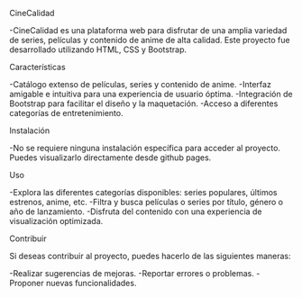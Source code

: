 CineCalidad

-CineCalidad es una plataforma web para disfrutar de una amplia variedad de series, películas y contenido de anime de alta calidad. Este proyecto fue desarrollado utilizando HTML, CSS y Bootstrap.

Características

-Catálogo extenso de películas, series y contenido de anime.
-Interfaz amigable e intuitiva para una experiencia de usuario óptima.
-Integración de Bootstrap para facilitar el diseño y la maquetación.
-Acceso a diferentes categorías de entretenimiento.

Instalación

-No se requiere ninguna instalación específica para acceder al proyecto. Puedes visualizarlo directamente desde github pages.

Uso

-Explora las diferentes categorías disponibles: series populares, últimos estrenos, anime, etc.
-Filtra y busca películas o series por título, género o año de lanzamiento.
-Disfruta del contenido con una experiencia de visualización optimizada.

Contribuir

Si deseas contribuir al proyecto, puedes hacerlo de las siguientes maneras:

-Realizar sugerencias de mejoras.
-Reportar errores o problemas.
-Proponer nuevas funcionalidades.


